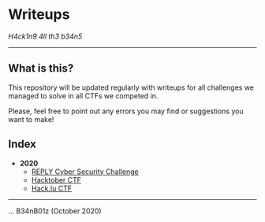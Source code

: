 # Writeups
_H4ck1n9 4ll th3 b34n5_

---

## What is this?

This repository will be updated regularly with writeups for all challenges we managed to solve in all CTFs we competed in.

Please, feel free to point out any errors you may find or suggestions you want to make!

## Index

* **2020**
  * [REPLY Cyber Security Challenge](2020/REPLY/README.md)
  * [Hacktober CTF](2020/Hacktober/README.md)
  * [Hack.lu CTF](2020/hack.lu/README.md)

---

... B34nB01z (October 2020)
